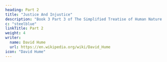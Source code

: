 ```yaml
---
heading: Part 2
title: "Justice And Injustice"
description: "Book 3 Part 3 of The Simplified Treatise of Human Nature by Hume"
c: "steelblue"
linkTitle: Part 2
weight: 4
writer:
  name: David Hume
  url: https://en.wikipedia.org/wiki/David_Hume
icon: "David Hume"
---
```

